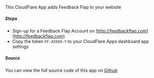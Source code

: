 This CloudFlare App adds Feedback Flap to your website

##### Steps

- Sign-up for a Feedback Flap Account on [http://feedbackflap.com](http://feedbackflap.com)
- Copy the token `FF-XXXXX-Y` to your CloudFlare Apps dashboard app settings

##### Source

You can view the full source code of this app on
[Github](https://github.com/FeedbackFlap/CF-FeedbackFlap)
